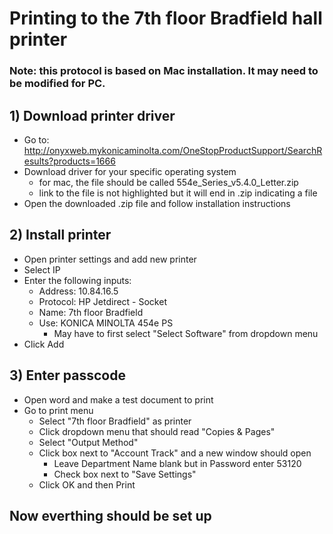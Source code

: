 Printing to the 7th floor Bradfield hall printer
================================================
### Note: this protocol is based on Mac installation.  It may need to be modified for PC.

## 1) Download printer driver

* Go to: http://onyxweb.mykonicaminolta.com/OneStopProductSupport/SearchResults?products=1666
* Download driver for your specific operating system
  * for mac, the file should be called 554e_Series_v5.4.0_Letter.zip
  * link to the file is not highlighted but it will end in .zip indicating a file
* Open the downloaded .zip file and follow installation instructions

## 2) Install printer

* Open printer settings and add new printer
* Select IP
* Enter the following inputs:
  * Address: 10.84.16.5
  * Protocol: HP Jetdirect - Socket
  * Name: 7th floor Bradfield
  * Use: KONICA MINOLTA 454e PS
    * May have to first select "Select Software" from dropdown menu
* Click Add

## 3) Enter passcode

* Open word and make a test document to print
* Go to print menu
  * Select "7th floor Bradfield" as printer
  * Click dropdown menu that should read "Copies & Pages"
  * Select "Output Method"
  * Click box next to "Account Track" and a new window should open
    * Leave Department Name blank but in Password enter 53120
    * Check box next to "Save Settings"
  * Click OK and then Print

## Now everthing should be set up
